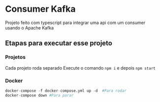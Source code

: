 # Consumer Kafka
Projeto feito com typescript para integrar uma api com um consumer usando o Apache Kafka

## Etapas para executar esse projeto

### Projetos
Cada projeto roda separado
Execute o comando `npm i` e depois `npm start` 

### Docker
```python
docker-compose -f docker-compose.yml up -d  #Para rodar
docker-compose down #Para parar
```
